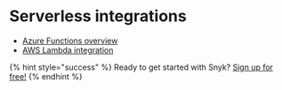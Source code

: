 # Serverless integrations

* [Azure Functions overview](azure-functions-overview.md)
* [AWS Lambda integration](aws-lambda-integration.md)

{% hint style="success" %}
Ready to get started with Snyk? [Sign up for free!](https://snyk.io/login?cta=sign-up&loc=footer&page=support_docs_page)
{% endhint %}

